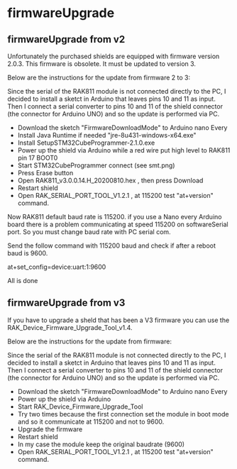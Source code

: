 # firmwareUpgrade

## firmwareUpgrade from v2

Unfortunately the purchased shields are equipped with firmware version 2.0.3. This firmware is obsolete. It must be updated to version 3.

Below are the instructions for the update from firmware 2 to 3:

Since the serial of the RAK811 module is not connected directly to the PC, I decided to install a sketct in Arduino that leaves pins 10 and 11 as input. Then I connect a serial converter to pins 10 and 11 of the shield connector (the connector for Arduino UNO) and so the update is performed via PC.

- Download the sketch "FirmwareDownloadMode" to Arduino nano Every
- Install Java Runtime if needed "jre-8u431-windows-x64.exe"
- Install SetupSTM32CubeProgrammer-2.1.0.exe
- Power up the shield via Arduino while a red wire put high level to RAK811 pin 17 BOOT0
- Start STM32CubeProgrammer connect (see smt.png)
- Press Erase button
- Open RAK811_v3.0.0.14.H_20200810.hex , then press Download
- Restart shield
- Open RAK_SERIAL_PORT_TOOL_V1.2.1 , at 115200 test "at+version" command. 

Now RAK811 default baud rate is 115200. if you use a Nano every Arduino board there is a problem communicating at speed 115200
on softwareSerial port. So you must change baud rate with PC serial com. 

Send the follow command with 115200 baud and check if after a reboot baud is 9600.

at+set_config=device:uart:1:9600

All is done

## firmwareUpgrade from v3

If you have to upgrade a sheld that has been a V3 firmware you can use the RAK_Device_Firmware_Upgrade_Tool_v1.4. 

Below are the instructions for the update from firmware:

Since the serial of the RAK811 module is not connected directly to the PC, I decided to install a sketct in Arduino that leaves pins 10 and 11 as input. Then I connect a serial converter to pins 10 and 11 of the shield connector (the connector for Arduino UNO) and so the update is performed via PC.

- Download the sketch "FirmwareDownloadMode" to Arduino nano Every
- Power up the shield via Arduino 
- Start RAK_Device_Firmware_Upgrade_Tool
- Try two times because the first connection set the module in boot mode and so it communicate at 115200 and not to 9600. 
- Upgrade the firmware
- Restart shield
- In my case the module keep the original baudrate (9600)
- Open RAK_SERIAL_PORT_TOOL_V1.2.1 , at 115200 test "at+version" command. 

 




